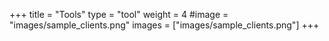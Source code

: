+++
title = "Tools"
type = "tool"
weight = 4
#image = "images/sample_clients.png"
images = ["images/sample_clients.png"]
+++

